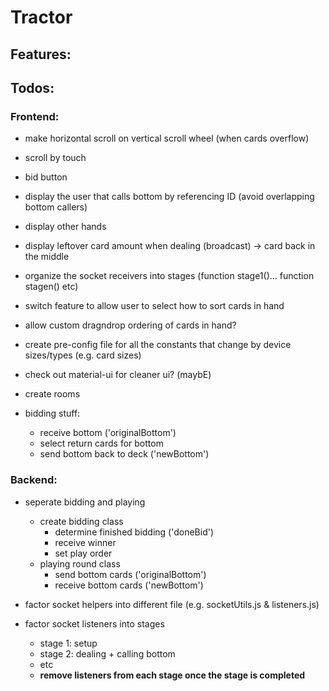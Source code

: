 # Tractor

## Features:

## Todos:

### Frontend:
  - make horizontal scroll on vertical scroll wheel (when cards overflow)
  - scroll by touch
  - bid button
  - display the user that calls bottom by referencing ID (avoid overlapping bottom callers)
  - display other hands
  - display leftover card amount when dealing (broadcast) -> card back in the middle
  - organize the socket receivers into stages (function stage1()... function stagen() etc)
  - switch feature to allow user to select how to sort cards in hand
  - allow custom dragndrop ordering of cards in hand?
  - create pre-config file for all the constants that change by device sizes/types (e.g. card sizes)
  - check out material-ui for cleaner ui? (maybE)
  - create rooms

  - bidding stuff:
    - receive bottom ('originalBottom')
    - select return cards for bottom
    - send bottom back to deck ('newBottom')


### Backend:
  - seperate bidding and playing
    - create bidding class
      - determine finished bidding ('doneBid')
      - receive winner
      - set play order
    - playing round class
      - send bottom cards ('originalBottom')
      - receive bottom cards ('newBottom')
  
  - factor socket helpers into different file (e.g. socketUtils.js & listeners.js)
  - factor socket listeners into stages
    - stage 1: setup
    - stage 2: dealing + calling bottom
    - etc
    - **remove listeners from each stage once the stage is completed**
